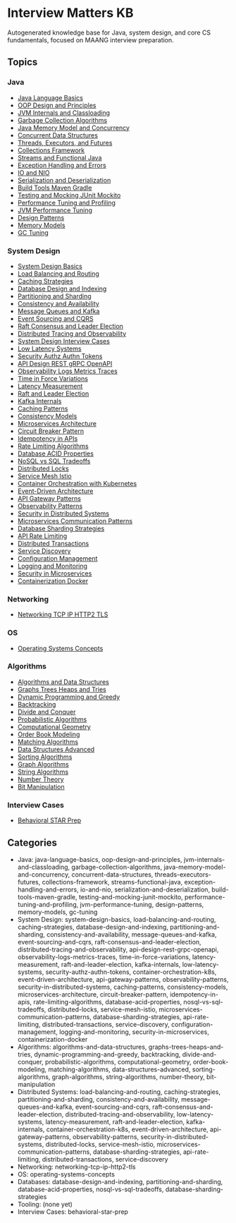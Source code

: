 # Interview Matters KB

Autogenerated knowledge base for Java, system design, and core CS fundamentals, focused on MAANG interview preparation.

## Topics

### Java
- [Java Language Basics](java/java-language-basics/README.md)
- [OOP Design and Principles](java/oop-design-and-principles/README.md)
- [JVM Internals and Classloading](java/jvm-internals-and-classloading/README.md)
- [Garbage Collection Algorithms](java/garbage-collection-algorithms/README.md)
- [Java Memory Model and Concurrency](java/java-memory-model-and-concurrency/README.md)
- [Concurrent Data Structures](java/concurrent-data-structures/README.md)
- [Threads, Executors, and Futures](java/threads-executors-futures/README.md)
- [Collections Framework](java/collections-framework/README.md)
- [Streams and Functional Java](java/streams-functional-java/README.md)
- [Exception Handling and Errors](java/exception-handling-and-errors/README.md)
- [IO and NIO](java/io-and-nio/README.md)
- [Serialization and Deserialization](java/serialization-and-deserialization/README.md)
- [Build Tools Maven Gradle](java/build-tools-maven-gradle/README.md)
- [Testing and Mocking JUnit Mockito](java/testing-and-mocking-junit-mockito/README.md)
- [Performance Tuning and Profiling](java/performance-tuning-and-profiling/README.md)
- [JVM Performance Tuning](java/jvm-performance-tuning/README.md)
- [Design Patterns](java/design-patterns/README.md)
- [Memory Models](java/memory-models/README.md)
- [GC Tuning](java/gc-tuning/README.md)

### System Design
- [System Design Basics](system-design/system-design-basics/README.md)
- [Load Balancing and Routing](system-design/load-balancing-and-routing/README.md)
- [Caching Strategies](system-design/caching-strategies/README.md)
- [Database Design and Indexing](system-design/database-design-and-indexing/README.md)
- [Partitioning and Sharding](system-design/partitioning-and-sharding/README.md)
- [Consistency and Availability](system-design/consistency-and-availability/README.md)
- [Message Queues and Kafka](system-design/message-queues-and-kafka/README.md)
- [Event Sourcing and CQRS](system-design/event-sourcing-and-cqrs/README.md)
- [Raft Consensus and Leader Election](system-design/raft-consensus-and-leader-election/README.md)
- [Distributed Tracing and Observability](system-design/distributed-tracing-and-observability/README.md)
- [System Design Interview Cases](system-design/system-design-interview-cases/README.md)
- [Low Latency Systems](system-design/low-latency-systems/README.md)
- [Security Authz Authn Tokens](system-design/security-authz-authn-tokens/README.md)
- [API Design REST gRPC OpenAPI](system-design/api-design-rest-grpc-openapi/README.md)
- [Observability Logs Metrics Traces](system-design/observability-logs-metrics-traces/README.md)
- [Time in Force Variations](system-design/time-in-force-variations/README.md)
- [Latency Measurement](system-design/latency-measurement/README.md)
- [Raft and Leader Election](system-design/raft-and-leader-election/README.md)
- [Kafka Internals](system-design/kafka-internals/README.md)
- [Caching Patterns](system-design/caching-patterns/README.md)
- [Consistency Models](system-design/consistency-models/README.md)
- [Microservices Architecture](system-design/microservices-architecture/README.md)
- [Circuit Breaker Pattern](system-design/circuit-breaker-pattern/README.md)
- [Idempotency in APIs](system-design/idempotency-in-apis/README.md)
- [Rate Limiting Algorithms](system-design/rate-limiting-algorithms/README.md)
- [Database ACID Properties](system-design/database-acid-properties/README.md)
- [NoSQL vs SQL Tradeoffs](system-design/nosql-vs-sql-tradeoffs/README.md)
- [Distributed Locks](system-design/distributed-locks/README.md)
- [Service Mesh Istio](system-design/service-mesh-istio/README.md)
- [Container Orchestration with Kubernetes](system-design/container-orchestration-k8s/README.md)
- [Event-Driven Architecture](system-design/event-driven-architecture/README.md)
- [API Gateway Patterns](system-design/api-gateway-patterns/README.md)
- [Observability Patterns](system-design/observability-patterns/README.md)
- [Security in Distributed Systems](system-design/security-in-distributed-systems/README.md)
- [Microservices Communication Patterns](system-design/microservices-communication-patterns/README.md)
- [Database Sharding Strategies](system-design/database-sharding-strategies/README.md)
- [API Rate Limiting](system-design/api-rate-limiting/README.md)
- [Distributed Transactions](system-design/distributed-transactions/README.md)
- [Service Discovery](system-design/service-discovery/README.md)
- [Configuration Management](system-design/configuration-management/README.md)
- [Logging and Monitoring](system-design/logging-and-monitoring/README.md)
- [Security in Microservices](system-design/security-in-microservices/README.md)
- [Containerization Docker](system-design/containerization-docker/README.md)

### Networking
- [Networking TCP IP HTTP2 TLS](networking/networking-tcp-ip-http2-tls/README.md)

### OS
- [Operating Systems Concepts](os/operating-systems-concepts/README.md)

### Algorithms
- [Algorithms and Data Structures](algorithms/algorithms-and-data-structures/README.md)
- [Graphs Trees Heaps and Tries](algorithms/graphs-trees-heaps-and-tries/README.md)
- [Dynamic Programming and Greedy](algorithms/dynamic-programming-and-greedy/README.md)
- [Backtracking](algorithms/backtracking/README.md)
- [Divide and Conquer](algorithms/divide-and-conquer/README.md)
- [Probabilistic Algorithms](algorithms/probabilistic-algorithms/README.md)
- [Computational Geometry](algorithms/computational-geometry/README.md)
- [Order Book Modeling](algorithms/order-book-modeling/README.md)
- [Matching Algorithms](algorithms/matching-algorithms/README.md)
- [Data Structures Advanced](algorithms/data-structures-advanced/README.md)
- [Sorting Algorithms](algorithms/sorting-algorithms/README.md)
- [Graph Algorithms](algorithms/graph-algorithms/README.md)
- [String Algorithms](algorithms/string-algorithms/README.md)
- [Number Theory](algorithms/number-theory/README.md)
- [Bit Manipulation](algorithms/bit-manipulation/README.md)

### Interview Cases
- [Behavioral STAR Prep](interview-cases/behavioral-star-prep/README.md)

## Categories

- Java: java-language-basics, oop-design-and-principles, jvm-internals-and-classloading, garbage-collection-algorithms, java-memory-model-and-concurrency, concurrent-data-structures, threads-executors-futures, collections-framework, streams-functional-java, exception-handling-and-errors, io-and-nio, serialization-and-deserialization, build-tools-maven-gradle, testing-and-mocking-junit-mockito, performance-tuning-and-profiling, jvm-performance-tuning, design-patterns, memory-models, gc-tuning
- System Design: system-design-basics, load-balancing-and-routing, caching-strategies, database-design-and-indexing, partitioning-and-sharding, consistency-and-availability, message-queues-and-kafka, event-sourcing-and-cqrs, raft-consensus-and-leader-election, distributed-tracing-and-observability, api-design-rest-grpc-openapi, observability-logs-metrics-traces, time-in-force-variations, latency-measurement, raft-and-leader-election, kafka-internals, low-latency-systems, security-authz-authn-tokens, container-orchestration-k8s, event-driven-architecture, api-gateway-patterns, observability-patterns, security-in-distributed-systems, caching-patterns, consistency-models, microservices-architecture, circuit-breaker-pattern, idempotency-in-apis, rate-limiting-algorithms, database-acid-properties, nosql-vs-sql-tradeoffs, distributed-locks, service-mesh-istio, microservices-communication-patterns, database-sharding-strategies, api-rate-limiting, distributed-transactions, service-discovery, configuration-management, logging-and-monitoring, security-in-microservices, containerization-docker
- Algorithms: algorithms-and-data-structures, graphs-trees-heaps-and-tries, dynamic-programming-and-greedy, backtracking, divide-and-conquer, probabilistic-algorithms, computational-geometry, order-book-modeling, matching-algorithms, data-structures-advanced, sorting-algorithms, graph-algorithms, string-algorithms, number-theory, bit-manipulation
- Distributed Systems: load-balancing-and-routing, caching-strategies, partitioning-and-sharding, consistency-and-availability, message-queues-and-kafka, event-sourcing-and-cqrs, raft-consensus-and-leader-election, distributed-tracing-and-observability, low-latency-systems, latency-measurement, raft-and-leader-election, kafka-internals, container-orchestration-k8s, event-driven-architecture, api-gateway-patterns, observability-patterns, security-in-distributed-systems, distributed-locks, service-mesh-istio, microservices-communication-patterns, database-sharding-strategies, api-rate-limiting, distributed-transactions, service-discovery
- Networking: networking-tcp-ip-http2-tls
- OS: operating-systems-concepts
- Databases: database-design-and-indexing, partitioning-and-sharding, database-acid-properties, nosql-vs-sql-tradeoffs, database-sharding-strategies
- Tooling: (none yet)
- Interview Cases: behavioral-star-prep